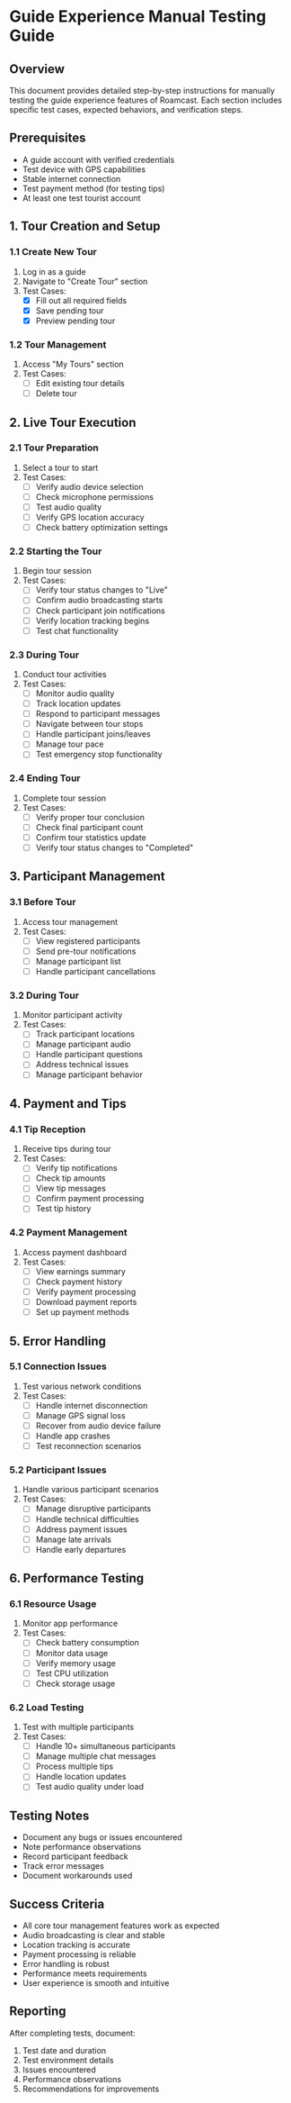 # Guide Experience Manual Testing Guide

## Overview
This document provides detailed step-by-step instructions for manually testing the guide experience features of Roamcast. Each section includes specific test cases, expected behaviors, and verification steps.

## Prerequisites
- A guide account with verified credentials
- Test device with GPS capabilities
- Stable internet connection
- Test payment method (for testing tips)
- At least one test tourist account

## 1. Tour Creation and Setup

### 1.1 Create New Tour
1. Log in as a guide
2. Navigate to "Create Tour" section
3. Test Cases:
   - [x] Fill out all required fields
   - [x] Save pending tour
   - [x] Preview pending tour

### 1.2 Tour Management
1. Access "My Tours" section
2. Test Cases:
   - [ ] Edit existing tour details
   - [ ] Delete tour

## 2. Live Tour Execution

### 2.1 Tour Preparation
1. Select a tour to start
2. Test Cases:
   - [ ] Verify audio device selection
   - [ ] Check microphone permissions
   - [ ] Test audio quality
   - [ ] Verify GPS location accuracy
   - [ ] Check battery optimization settings

### 2.2 Starting the Tour
1. Begin tour session
2. Test Cases:
   - [ ] Verify tour status changes to "Live"
   - [ ] Confirm audio broadcasting starts
   - [ ] Check participant join notifications
   - [ ] Verify location tracking begins
   - [ ] Test chat functionality

### 2.3 During Tour
1. Conduct tour activities
2. Test Cases:
   - [ ] Monitor audio quality
   - [ ] Track location updates
   - [ ] Respond to participant messages
   - [ ] Navigate between tour stops
   - [ ] Handle participant joins/leaves
   - [ ] Manage tour pace
   - [ ] Test emergency stop functionality

### 2.4 Ending Tour
1. Complete tour session
2. Test Cases:
   - [ ] Verify proper tour conclusion
   - [ ] Check final participant count
   - [ ] Confirm tour statistics update
   - [ ] Verify tour status changes to "Completed"

## 3. Participant Management

### 3.1 Before Tour
1. Access tour management
2. Test Cases:
   - [ ] View registered participants
   - [ ] Send pre-tour notifications
   - [ ] Manage participant list
   - [ ] Handle participant cancellations

### 3.2 During Tour
1. Monitor participant activity
2. Test Cases:
   - [ ] Track participant locations
   - [ ] Manage participant audio
   - [ ] Handle participant questions
   - [ ] Address technical issues
   - [ ] Manage participant behavior

## 4. Payment and Tips

### 4.1 Tip Reception
1. Receive tips during tour
2. Test Cases:
   - [ ] Verify tip notifications
   - [ ] Check tip amounts
   - [ ] View tip messages
   - [ ] Confirm payment processing
   - [ ] Test tip history

### 4.2 Payment Management
1. Access payment dashboard
2. Test Cases:
   - [ ] View earnings summary
   - [ ] Check payment history
   - [ ] Verify payment processing
   - [ ] Download payment reports
   - [ ] Set up payment methods

## 5. Error Handling

### 5.1 Connection Issues
1. Test various network conditions
2. Test Cases:
   - [ ] Handle internet disconnection
   - [ ] Manage GPS signal loss
   - [ ] Recover from audio device failure
   - [ ] Handle app crashes
   - [ ] Test reconnection scenarios

### 5.2 Participant Issues
1. Handle various participant scenarios
2. Test Cases:
   - [ ] Manage disruptive participants
   - [ ] Handle technical difficulties
   - [ ] Address payment issues
   - [ ] Manage late arrivals
   - [ ] Handle early departures

## 6. Performance Testing

### 6.1 Resource Usage
1. Monitor app performance
2. Test Cases:
   - [ ] Check battery consumption
   - [ ] Monitor data usage
   - [ ] Verify memory usage
   - [ ] Test CPU utilization
   - [ ] Check storage usage

### 6.2 Load Testing
1. Test with multiple participants
2. Test Cases:
   - [ ] Handle 10+ simultaneous participants
   - [ ] Manage multiple chat messages
   - [ ] Process multiple tips
   - [ ] Handle location updates
   - [ ] Test audio quality under load

## Testing Notes
- Document any bugs or issues encountered
- Note performance observations
- Record participant feedback
- Track error messages
- Document workarounds used

## Success Criteria
- All core tour management features work as expected
- Audio broadcasting is clear and stable
- Location tracking is accurate
- Payment processing is reliable
- Error handling is robust
- Performance meets requirements
- User experience is smooth and intuitive

## Reporting
After completing tests, document:
1. Test date and duration
2. Test environment details
3. Issues encountered
4. Performance observations
5. Recommendations for improvements 